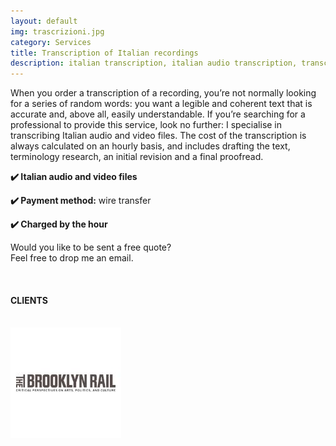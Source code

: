 ```yaml
---
layout: default
img: trascrizioni.jpg
category: Services
title: Transcription of Italian recordings
description: italian transcription, italian audio transcription, transcription recording to text
---
```

<p>
When you order a transcription of a recording, you’re not normally looking for a series of random words: you want a legible and coherent text that is accurate and, above all, easily understandable. If you’re searching for a professional to provide this service, look no further: I specialise in transcribing Italian audio and video files. The cost of the transcription is always calculated on an hourly basis, and includes drafting the text, terminology research, an initial revision and a final proofread.
</p>
<p>
<strong>✔️ Italian audio and video files</strong>
</p>
<p>
<strong>✔️ Payment method:</strong> wire transfer
</p>
<p>
<strong>✔️ Charged by the hour</strong>
</p>
<p>
Would you like to be sent a free quote? 
<br>
Feel free to drop me an email.
</p>
<br>
<h4>CLIENTS</h4>
<br> 
<div style="float:left; margin-right:1em;"><img src="../img/BrooklynRaileng.jpg" alt="Brooklyn Rail"/>
</div> 
<br>


